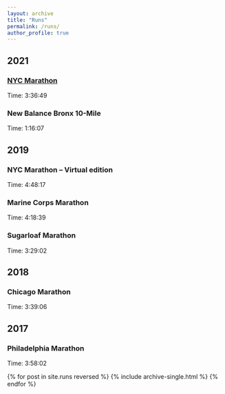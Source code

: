 ```yaml
---
layout: archive
title: "Runs"
permalink: /runs/
author_profile: true
---
```


## 2021
### [NYC Marathon](https://www.nyrr.org/tcsnycmarathon)
Time: 3:36:49

### New Balance Bronx 10-Mile
Time: 1:16:07

## 2019
### NYC Marathon – Virtual edition
Time: 4:48:17

### Marine Corps Marathon
Time: 4:18:39

### Sugarloaf Marathon
Time: 3:29:02

## 2018
### Chicago Marathon
Time: 3:39:06

## 2017
### Philadelphia Marathon
Time: 3:58:02


{% for post in site.runs reversed %}
  {% include archive-single.html %}
{% endfor %}
